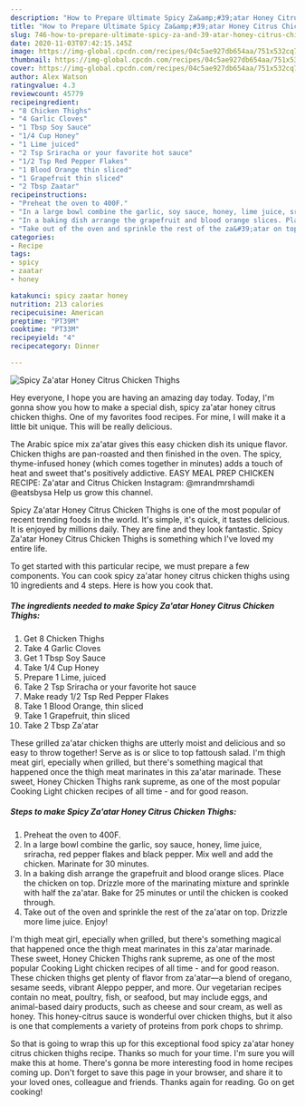 ```yaml
---
description: "How to Prepare Ultimate Spicy Za&amp;#39;atar Honey Citrus Chicken Thighs"
title: "How to Prepare Ultimate Spicy Za&amp;#39;atar Honey Citrus Chicken Thighs"
slug: 746-how-to-prepare-ultimate-spicy-za-and-39-atar-honey-citrus-chicken-thighs
date: 2020-11-03T07:42:15.145Z
image: https://img-global.cpcdn.com/recipes/04c5ae927db654aa/751x532cq70/spicy-zaatar-honey-citrus-chicken-thighs-recipe-main-photo.jpg
thumbnail: https://img-global.cpcdn.com/recipes/04c5ae927db654aa/751x532cq70/spicy-zaatar-honey-citrus-chicken-thighs-recipe-main-photo.jpg
cover: https://img-global.cpcdn.com/recipes/04c5ae927db654aa/751x532cq70/spicy-zaatar-honey-citrus-chicken-thighs-recipe-main-photo.jpg
author: Alex Watson
ratingvalue: 4.3
reviewcount: 45779
recipeingredient:
- "8 Chicken Thighs"
- "4 Garlic Cloves"
- "1 Tbsp Soy Sauce"
- "1/4 Cup Honey"
- "1 Lime juiced"
- "2 Tsp Sriracha or your favorite hot sauce"
- "1/2 Tsp Red Pepper Flakes"
- "1 Blood Orange thin sliced"
- "1 Grapefruit thin sliced"
- "2 Tbsp Zaatar"
recipeinstructions:
- "Preheat the oven to 400F."
- "In a large bowl combine the garlic, soy sauce, honey, lime juice, sriracha, red pepper flakes and black pepper. Mix well and add the chicken. Marinate for 30 minutes."
- "In a baking dish arrange the grapefruit and blood orange slices. Place the chicken on top. Drizzle more of the marinating mixture and sprinkle with half the za&#39;atar. Bake for 25 minutes or until the chicken is cooked through."
- "Take out of the oven and sprinkle the rest of the za&#39;atar on top. Drizzle more lime juice. Enjoy!"
categories:
- Recipe
tags:
- spicy
- zaatar
- honey

katakunci: spicy zaatar honey 
nutrition: 213 calories
recipecuisine: American
preptime: "PT39M"
cooktime: "PT33M"
recipeyield: "4"
recipecategory: Dinner

---
```



![Spicy Za&#39;atar Honey Citrus Chicken Thighs](https://img-global.cpcdn.com/recipes/04c5ae927db654aa/751x532cq70/spicy-zaatar-honey-citrus-chicken-thighs-recipe-main-photo.jpg)

Hey everyone, I hope you are having an amazing day today. Today, I'm gonna show you how to make a special dish, spicy za&#39;atar honey citrus chicken thighs. One of my favorites food recipes. For mine, I will make it a little bit unique. This will be really delicious.

The Arabic spice mix za&#39;atar gives this easy chicken dish its unique flavor. Chicken thighs are pan-roasted and then finished in the oven. The spicy, thyme-infused honey (which comes together in minutes) adds a touch of heat and sweet that&#39;s positively addictive. EASY MEAL PREP CHICKEN RECIPE: Za&#39;atar and Citrus Chicken Instagram: @mrandmrshamdi @eatsbysa Help us grow this channel.

Spicy Za&#39;atar Honey Citrus Chicken Thighs is one of the most popular of recent trending foods in the world. It's simple, it's quick, it tastes delicious. It is enjoyed by millions daily. They are fine and they look fantastic. Spicy Za&#39;atar Honey Citrus Chicken Thighs is something which I've loved my entire life.


To get started with this particular recipe, we must prepare a few components. You can cook spicy za&#39;atar honey citrus chicken thighs using 10 ingredients and 4 steps. Here is how you cook that.

<!--inarticleads1-->

##### The ingredients needed to make Spicy Za&#39;atar Honey Citrus Chicken Thighs:

1. Get 8 Chicken Thighs
1. Take 4 Garlic Cloves
1. Get 1 Tbsp Soy Sauce
1. Take 1/4 Cup Honey
1. Prepare 1 Lime, juiced
1. Take 2 Tsp Sriracha or your favorite hot sauce
1. Make ready 1/2 Tsp Red Pepper Flakes
1. Take 1 Blood Orange, thin sliced
1. Take 1 Grapefruit, thin sliced
1. Take 2 Tbsp Za&#39;atar


These grilled za&#39;atar chicken thighs are utterly moist and delicious and so easy to throw together! Serve as is or slice to top fattoush salad. I&#39;m thigh meat girl, epecially when grilled, but there&#39;s something magical that happened once the thigh meat marinates in this za&#39;atar marinade. These sweet, Honey Chicken Thighs rank supreme, as one of the most popular Cooking Light chicken recipes of all time - and for good reason. 

<!--inarticleads2-->

##### Steps to make Spicy Za&#39;atar Honey Citrus Chicken Thighs:

1. Preheat the oven to 400F.
1. In a large bowl combine the garlic, soy sauce, honey, lime juice, sriracha, red pepper flakes and black pepper. Mix well and add the chicken. Marinate for 30 minutes.
1. In a baking dish arrange the grapefruit and blood orange slices. Place the chicken on top. Drizzle more of the marinating mixture and sprinkle with half the za&#39;atar. Bake for 25 minutes or until the chicken is cooked through.
1. Take out of the oven and sprinkle the rest of the za&#39;atar on top. Drizzle more lime juice. Enjoy!


I&#39;m thigh meat girl, epecially when grilled, but there&#39;s something magical that happened once the thigh meat marinates in this za&#39;atar marinade. These sweet, Honey Chicken Thighs rank supreme, as one of the most popular Cooking Light chicken recipes of all time - and for good reason. These chicken thighs get plenty of flavor from za&#39;atar—a blend of oregano, sesame seeds, vibrant Aleppo pepper, and more. Our vegetarian recipes contain no meat, poultry, fish, or seafood, but may include eggs, and animal-based dairy products, such as cheese and sour cream, as well as honey. This honey-citrus sauce is wonderful over chicken thighs, but it also is one that complements a variety of proteins from pork chops to shrimp. 

So that is going to wrap this up for this exceptional food spicy za&#39;atar honey citrus chicken thighs recipe. Thanks so much for your time. I'm sure you will make this at home. There's gonna be more interesting food in home recipes coming up. Don't forget to save this page in your browser, and share it to your loved ones, colleague and friends. Thanks again for reading. Go on get cooking!
